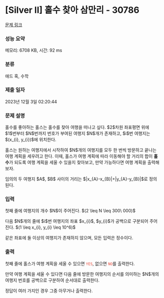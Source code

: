 # [Silver II] 홀수 찾아 삼만리 - 30786 

[문제 링크](https://www.acmicpc.net/problem/30786) 

### 성능 요약

메모리: 6708 KB, 시간: 92 ms

### 분류

애드 혹, 수학

### 제출 일자

2023년 12월 3일 02:20:44

### 문제 설명

<p>홀수를 좋아하는 홀스는 홀수를 찾아 여행을 떠나고 싶다. $2$차원 좌표평면 위에 $1$번부터 $N$번까지 번호가 부여된 여행지 $N$개가 존재하고, $i$번 여행지는 $(x_{i}, y_{i})$에 위치한다.</p>

<p>홀스는 원하는 여행지에서 시작하여 $N$개의 여행지를 모두 한 번씩 방문하고 끝나는 여행 계획을 세우려고 한다. 이때, 홀스가 여행 계획에 따라 이동해야 할 거리의 합이 <strong>홀수</strong>가 되도록 여행 계획을 세울 수 있을지 찾아보고, 만약 가능하다면 여행 계획을 출력해 보자.</p>

<p>임의의 두 여행지 $A$, $B$ 사이의 거리는 $|x_{A}-x_{B}|+|y_{A}-y_{B}|$로 정의된다.</p>

### 입력 

 <p>첫째 줄에 여행지의 개수 $N$이 주어진다. $(2 \leq N \leq 300\ 000)$</p>

<p>다음 $N$개의 줄에 $i$번 여행지의 좌표 $x_{i}$, $y_{i}$가 공백으로 구분되어 주어진다. $(1 \leq x_{i}, y_{i} \leq 10^6)$</p>

<p>같은 좌표에 둘 이상의 여행지가 존재하지 않으며, 모든 입력은 정수이다.</p>

### 출력 

 <p>첫째 줄에 홀스가 여행 계획을 세울 수 있으면 <span style="color:#e74c3c;"><code>YES</code></span>, 없으면 <span style="color:#e74c3c;"><code>NO</code></span>를 출력한다.</p>

<p>만약 여행 계획을 세울 수 있다면 다음 줄에 방문한 여행지의 순서를 의미하는 $N$개의 여행지 번호를 공백으로 구분하여 순서대로 출력한다.</p>

<p>정답이 여러 가지인 경우 그중 아무거나 출력한다.</p>

